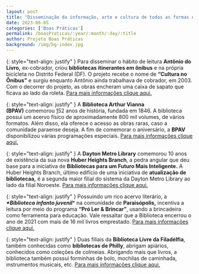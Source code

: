 ```yaml
---
layout: post
title: "Disseminação da informação, arte e cultura de todas as formas e em todo o mundo!"
date: 2023-06-05
categories: ['Boas Práticas']
permalink: /boasPraticas/:year/:month/:day/:title
author: Projeto Boas Práticas
background: /img/bg-index.jpg
---
```


{: style="text-align: justify" }
Para disseminar o hábito de leitura **Antônio do Livro,** ex-cobrador, criou **bibliotecas itinerantes em ônibus** e na própria bicicleta no Distrito Federal (DF). O projeto recebe o nome de **“Cultura no Ônibus”** e surgiu enquanto Antônio ainda trabalhava de cobrador, em 2003. Com o decorrer do projeto, as obras encheram uma caixa de sapato que ficava ao lado da roleta.
[Para mais informações clique aqui.](https://www.correiobraziliense.com.br/euestudante/2023/04/5084344-ex-cobrador-cria-bibliotecas-itinerantes-em-onibus-e-na-propria-bicicleta-no-df.html)

{: style="text-align: justify" }
A __Biblioteca Arthur Vianna (BPAV)__ comemorou [1](https://www.leiaja.com/noticias/2023/03/24/biblioteca-publica-arthur-vianna-comemora-152-anos-0/)52 anos de história, fundada em 1846. A biblioteca possui um acervo físico de aproximadamente 800 mil volumes, de vários formatos. Além disso, ela oferece o acesso as obras raras, caso a comunidade paraense deseja. A fim de comemorar o aniversário, a __BPAV__ disponibilizou várias programações especiais.
[Para mais informações clique aqui.](https://m.leiaja.com/cultura/2023/03/30/biblioteca-arthur-vianna-fortalece-producao-cultural/)

{: style="text-align: justify" }
A __Dayton Metro Library__ comemorou 10 anos de existência da sua nova __Huber Heights Branch__, a pedra angular que deu base para a iniciativa de __Bibliotecas para um Futuro Mais Inteligente.__ A Huber Heights Branch, último edifício de uma iniciativa de __atualização de bibliotecaa,__ é a segunda maior filial do sistema da Dayton Metro Library ao lado da filial Noroeste.
[Para mais informações clique aqui.](https://www.daytondailynews.com/local/dayton-metro-library-celebrates-opening-of-huber-heights-branch/X5OCA3NJGFHPPI2IYJ6U35HU24/)

{: style="text-align: justify" }
Possuindo um rico acervo literário, a **_*Biblioteca infanto juvenil_*** na comunidade de **Paraisópolis,** incentiva a leitura por meio do programa __“Pró Ler & Brincar”__, usando a brincadeira como ferramenta para educação. Vale ressaltar que a Biblioteca encerrou o ano de 2021 com mais de 16 mil livros emprestado. 
[Para mais informações clique aqui.](https://www.abcdoabc.com.br/abc/noticia/biblioteca-infantojuvenil-comunidade-paraisopolis-incentiva-leitura-193124)

{: style="text-align: justify" }
Duas filiais da __Biblioteca Livre da Filadélfia__, também conhecidas como __bibliotecas de Philly__, abrigam apiários, conhecidos como coleções de colmeias. Abrigando mais que livros, a biblioteca também possui forminhas de bolo, mochilas de caminhada, instrumentos musicais, etc.
[Para mais informações clique aqui.](https://billypenn.com/2023/04/23/free-library-apiary-honey-bees/)

